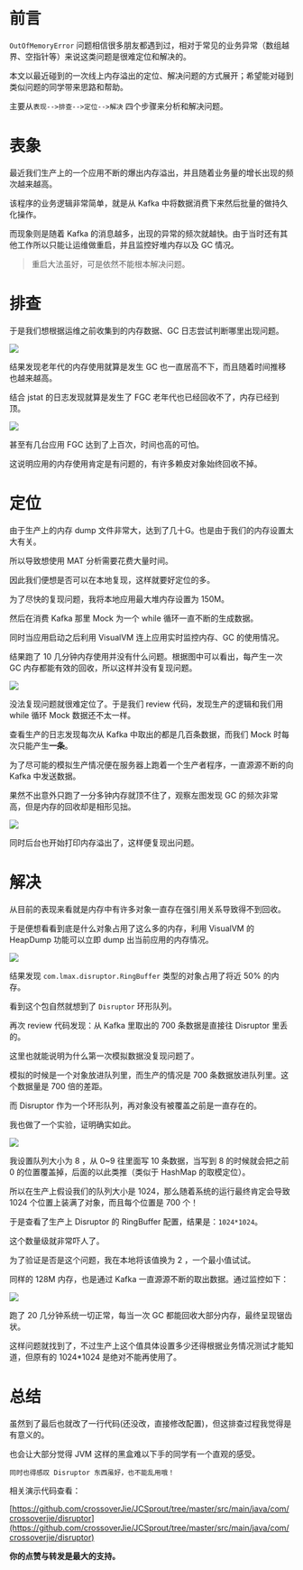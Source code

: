 # 前言

`OutOfMemoryError` 问题相信很多朋友都遇到过，相对于常见的业务异常（数组越界、空指针等）来说这类问题是很难定位和解决的。

本文以最近碰到的一次线上内存溢出的定位、解决问题的方式展开；希望能对碰到类似问题的同学带来思路和帮助。

主要从`表现-->排查-->定位-->解决` 四个步骤来分析和解决问题。



# 表象

最近我们生产上的一个应用不断的爆出内存溢出，并且随着业务量的增长出现的频次越来越高。

该程序的业务逻辑非常简单，就是从 Kafka 中将数据消费下来然后批量的做持久化操作。

而现象则是随着 Kafka 的消息越多，出现的异常的频次就越快。由于当时还有其他工作所以只能让运维做重启，并且监控好堆内存以及 GC 情况。

> 重启大法虽好，可是依然不能根本解决问题。

# 排查

于是我们想根据运维之前收集到的内存数据、GC 日志尝试判断哪里出现问题。

![](https://i.loli.net/2019/07/19/5d313837e4bed39389.jpg)

结果发现老年代的内存使用就算是发生 GC 也一直居高不下，而且随着时间推移也越来越高。

结合 jstat 的日志发现就算是发生了 FGC 老年代也已经回收不了，内存已经到顶。

![](https://i.loli.net/2019/07/19/5d31383dd7f7267709.jpg)

甚至有几台应用 FGC 达到了上百次，时间也高的可怕。

这说明应用的内存使用肯定是有问题的，有许多赖皮对象始终回收不掉。

# 定位

由于生产上的内存 dump 文件非常大，达到了几十G。也是由于我们的内存设置太大有关。

所以导致想使用 MAT 分析需要花费大量时间。

因此我们便想是否可以在本地复现，这样就要好定位的多。

为了尽快的复现问题，我将本地应用最大堆内存设置为 150M。


然后在消费 Kafka 那里 Mock 为一个 while 循环一直不断的生成数据。

同时当应用启动之后利用 VisualVM 连上应用实时监控内存、GC 的使用情况。

结果跑了 10 几分钟内存使用并没有什么问题。根据图中可以看出，每产生一次 GC 内存都能有效的回收，所以这样并没有复现问题。

![](https://i.loli.net/2019/07/19/5d31383e755bb33860.jpg)


没法复现问题就很难定位了。于是我们 review 代码，发现生产的逻辑和我们用 while 循环 Mock 数据还不太一样。

查看生产的日志发现每次从 Kafka 中取出的都是几百条数据，而我们 Mock 时每次只能产生**一条**。

为了尽可能的模拟生产情况便在服务器上跑着一个生产者程序，一直源源不断的向 Kafka 中发送数据。

果然不出意外只跑了一分多钟内存就顶不住了，观察左图发现 GC 的频次非常高，但是内存的回收却是相形见拙。

![](https://i.loli.net/2019/07/19/5d3138428c8a826344.jpg)

同时后台也开始打印内存溢出了，这样便复现出问题。

# 解决

从目前的表现来看就是内存中有许多对象一直存在强引用关系导致得不到回收。

于是便想看看到底是什么对象占用了这么多的内存，利用 VisualVM 的 HeapDump 功能可以立即 dump 出当前应用的内存情况。

![](https://i.loli.net/2019/07/19/5d3138486fea240331.jpg)

结果发现 `com.lmax.disruptor.RingBuffer` 类型的对象占用了将近 50% 的内存。

看到这个包自然就想到了 `Disruptor` 环形队列。

再次 review 代码发现：从 Kafka 里取出的 700 条数据是直接往 Disruptor 里丢的。

这里也就能说明为什么第一次模拟数据没复现问题了。

模拟的时候是一个对象放进队列里，而生产的情况是 700 条数据放进队列里。这个数据量是 700 倍的差距。

而 Disruptor 作为一个环形队列，再对象没有被覆盖之前是一直存在的。

我也做了一个实验，证明确实如此。

![](https://i.loli.net/2019/07/19/5d3138493076e20268.jpg)

我设置队列大小为 8 ，从 0~9 往里面写 10 条数据，当写到 8 的时候就会把之前 0 的位置覆盖掉，后面的以此类推（类似于 HashMap 的取模定位）。

所以在生产上假设我们的队列大小是 1024，那么随着系统的运行最终肯定会导致 1024 个位置上装满了对象，而且每个位置是 700 个！

于是查看了生产上 Disruptor 的 RingBuffer 配置，结果是：`1024*1024`。

这个数量级就非常吓人了。

为了验证是否是这个问题，我在本地将该值换为 2 ，一个最小值试试。

同样的 128M 内存，也是通过 Kafka 一直源源不断的取出数据。通过监控如下：

![](https://i.loli.net/2019/07/19/5d31384bc3a3888930.jpg)

跑了 20 几分钟系统一切正常，每当一次 GC 都能回收大部分内存，最终呈现锯齿状。

这样问题就找到了，不过生产上这个值具体设置多少还得根据业务情况测试才能知道，但原有的 1024*1024 是绝对不能再使用了。

# 总结

虽然到了最后也就改了一行代码(还没改，直接修改配置)，但这排查过程我觉得是有意义的。

也会让大部分觉得 JVM 这样的黑盒难以下手的同学有一个直观的感受。

`同时也得感叹 Disruptor 东西虽好，也不能乱用哦！`

相关演示代码查看：

[https://github.com/crossoverJie/JCSprout/tree/master/src/main/java/com/crossoverjie/disruptor](https://github.com/crossoverJie/JCSprout/tree/master/src/main/java/com/crossoverjie/disruptor)

**你的点赞与转发是最大的支持。**
